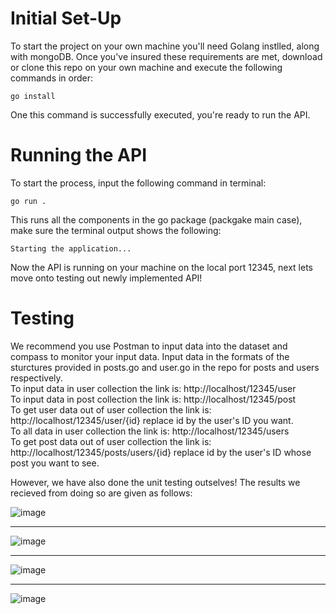 # Initial Set-Up
  To start the project on your own machine you'll need Golang instlled, along with mongoDB.
  Once you've insured these requirements are met, download or clone this repo on your own machine
  and execute the following commands in order: 
  
  ```
  go install 
  ```
  
  One this command is successfully executed, you're ready to run the API.
  
  # Running the API
  To start the process, input the following command in terminal:
  
  ```
  go run . 
  ```
  
  This runs all the components in the go package (packgake main case), make sure the terminal 
  output shows the following: 
  
  ```
 Starting the application...
  ```
  
  Now the API is running on your machine on the local port 12345, next lets move onto testing out newly
  implemented API!
  
 # Testing
  We recommend you use Postman to input data into the dataset and compass to monitor your input data.
  Input data in the  formats of the sturctures provided in posts.go and user.go in the repo for posts and 
  users respectively.  
  To input data in user collection the link is: http://localhost/12345/user  
  To input data in post collection the link is: http://localhost/12345/post  
  To get user data out of user collection the link is: http://localhost/12345/user/{id} replace id by the user's ID you want.  
  To all data in user collection the link is: http://localhost/12345/users  
  To get post data out of user collection the link is: http://localhost/12345/posts/users/{id} replace id by the user's ID whose   post you want to see.  

  However, we have also done the unit testing outselves! The results we recieved from doing so are given as follows:
  
![image](https://user-images.githubusercontent.com/53595554/136667926-cc732aec-d4e9-4cb1-803f-d497b2781e56.png)

<hr>

![image](https://user-images.githubusercontent.com/53595554/136668130-3061836c-e53d-4aa9-9ac8-6210e1846a90.png)

<hr>

![image](https://user-images.githubusercontent.com/53595554/136668519-2d77c78e-d15d-4bbd-99c5-b1b6f4b1ccfe.png)

<hr>

![image](https://user-images.githubusercontent.com/53595554/136668561-30bd91dc-73ee-4625-8f6b-e447d1ae2d92.png)

